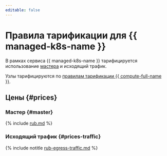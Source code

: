 ```yaml
---
editable: false
---
```


# Правила тарификации для {{ managed-k8s-name }}


В рамках сервиса {{ managed-k8s-name }} тарифицируется использование [мастера](concepts/index.md#master) и исходящий трафик.

Узлы тарифицируются по [правилам тарификации {{ compute-full-name }}](../compute/pricing.md).

## Цены {#prices}

### Мастер {#master}



{% include [rub.md](../_pricing/managed-kubernetes/rub.md) %}






### Исходящий трафик {#prices-traffic}



{% include notitle [rub-egress-traffic.md](../_pricing/rub-egress-traffic.md) %}





